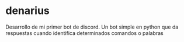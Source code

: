# denarius
Desarrollo de mi primer bot de discord.
Un bot simple en python que da respuestas cuando identifica determinados comandos o palabras
